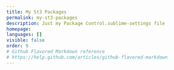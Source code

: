 ```yaml
---
title: My St3 Packages
permalink: my-st3-packages
description: Just my Package Control.sublime-settings file
homepage: 
languages: []
visible: false
order: 9
# Github Flavored Markdown reference
# https://help.github.com/articles/github-flavored-markdown
---
```



